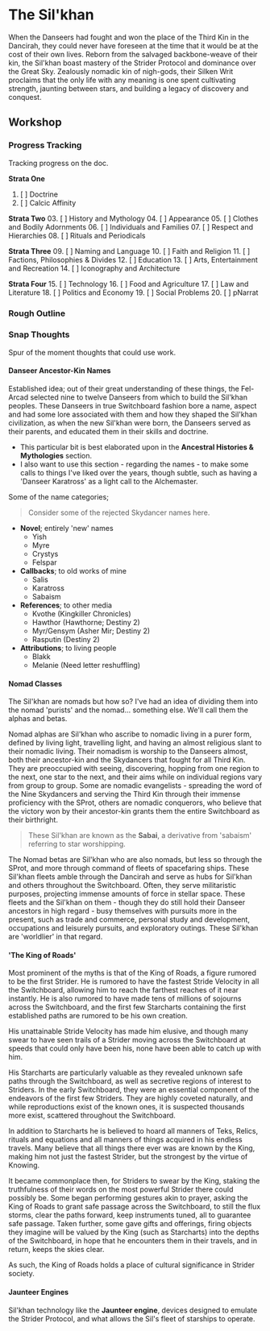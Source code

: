 # The Sil'khan
When the Danseers had fought and won the place of the Third Kin in the Dancirah, they could never have foreseen at the time that it would be at the cost of their own lives. Reborn from the salvaged backbone-weave of their kin, the Sil'khan boast mastery of the Strider Protocol and dominance over the Great Sky. Zealously nomadic kin of nigh-gods, their Silken Writ proclaims that the only life with any meaning is one spent cultivating strength, jaunting between stars, and building a legacy of discovery and conquest. 

## Workshop
### Progress Tracking
Tracking progress on the doc.

**Strata One**
01. [ ] Doctrine
02. [ ] Calcic Affinity

**Strata Two**
03. [ ] History and Mythology
04. [ ] Appearance
05. [ ] Clothes and Bodily Adornments
06. [ ] Individuals and Families
07. [ ] Respect and Hierarchies
08. [ ] Rituals and Periodicals

**Strata Three**
09. [ ] Naming and Language
10. [ ] Faith and Religion
11. [ ] Factions, Philosophies & Divides
12. [ ] Education
13. [ ] Arts, Entertainment and Recreation
14. [ ] Iconography and Architecture

**Strata Four**
15. [ ] Technology
16. [ ] Food and Agriculture
17. [ ] Law and Literature
18. [ ] Politics and Economy
19. [ ] Social Problems
20. [ ] pNarrat

### Rough Outline
### Snap Thoughts
Spur of the moment thoughts that could use work.

#### Danseer Ancestor-Kin Names
Established idea; out of their great understanding of these things, the Fel-Arcad selected nine to twelve Danseers from which to build the Sil'khan peoples. These Danseers in true Switchboard fashion bore a name, aspect and had some lore associated with them and how they shaped the Sil'khan civilization, as when the new Sil'khan were born, the Danseers served as their parents, and educated them in their skills and doctrine.

- This particular bit is best elaborated upon in the **Ancestral Histories & Mythologies** section. 
- I also want to use this section - regarding the names - to make some calls to things I've liked over the years, though subtle, such as having a 'Danseer Karatross' as a light call to the Alchemaster.

Some of the name categories;
> Consider some of the rejected Skydancer names here.

- **Novel**; entirely 'new' names
	- Yish
	- Myre
	- Crystys
	- Felspar
- **Callbacks**; to old works of mine
	- Salis
	- Karatross
	- Sabaism
- **References**; to other media
	- Kvothe (Kingkiller Chronicles)
	- Hawthor (Hawthorne; Destiny 2)
	- Myr/Gensym (Asher Mir; Destiny 2)
	- Rasputin (Destiny 2)
- **Attributions**; to living people
	- Blakk
	- Melanie (Need letter reshuffling)

#### Nomad Classes
The Sil'khan are nomads but how so? I've had an idea of dividing them into the nomad 'purists' and the nomad... something else. We'll call them the alphas and betas.

Nomad alphas are Sil'khan who ascribe to nomadic living in a purer form, defined by living light, travelling light, and having an almost religious slant to their nomadic living. Their nomadism is worship to the Danseers almost, both their ancestor-kin and the Skydancers that fought for all Third Kin. They are preoccupied with seeing, discovering, hopping from one region to the next, one star to the next, and their aims while on individual regions vary from group to group. Some are nomadic evangelists - spreading the word of the Nine Skydancers and serving the Third Kin through their immense proficiency with the SProt, others are nomadic conquerors, who believe that the victory won by their ancestor-kin grants them the entire Switchboard as their birthright. 

> These Sil'khan are known as the **Sabai**, a derivative from 'sabaism' referring to star worshipping. 

The Nomad betas are Sil'khan who are also nomads, but less so through the SProt, and more through command of fleets of spacefaring ships. These Sil'khan fleets amble through the Dancirah and serve as hubs for Sil'khan and others throughout the Switchboard. Often, they serve militaristic purposes, projecting immense amounts of force in stellar space. These fleets and the Sil'khan on them - though they do still hold their Danseer ancestors in high regard - busy themselves with pursuits more in the present, such as trade and commerce, personal study and development, occupations and leisurely pursuits, and exploratory outings. These Sil'khan are 'worldlier' in that regard.

#### 'The King of Roads'
Most prominent of the myths is that of the King of Roads, a figure rumored to be the first Strider. He is rumored to have the fastest Stride Velocity in all the Switchboard, allowing him to reach the farthest reaches of it near instantly. He is also rumored to have made tens of millions of sojourns across the Switchboard, and the first few Starcharts containing the first established paths are rumored to be his own creation.

His unattainable Stride Velocity has made him elusive, and though many swear to have seen trails of a Strider moving across the Switchboard at speeds that could only have been his, none have been able to catch up with him. 

His Starcharts are particularly valuable as they revealed unknown safe paths through the Switchboard, as well as secretive regions of interest to Striders. In the early Switchboard, they were an essential component of the endeavors of the first few Striders. They are highly coveted naturally, and while reproductions exist of the known ones, it is suspected thousands more exist, scattered throughout the Switchboard.

In addition to Starcharts he is believed to hoard all manners of Teks, Relics, rituals and equations and all manners of things acquired in his endless travels. Many believe that all things there ever was are known by the King, making him not just the fastest Strider, but the strongest by the virtue of Knowing.

It became commonplace then, for Striders to swear by the King, staking the truthfulness of their words on the most powerful Strider there could possibly be. Some began performing gestures akin to prayer, asking the King of Roads to grant safe passage across the Switchboard, to still the flux storms, clear the paths forward, keep instruments tuned, all to guarantee safe passage. Taken further, some gave gifts and offerings, firing objects they imagine will be valued by the King (such as Starcharts) into the depths of the Switchboard, in hope that he encounters them in their travels, and in return, keeps the skies clear.

As such, the King of Roads holds a place of cultural significance in Strider society.

#### Jaunteer Engines
Sil'khan technology like the **Jaunteer engine**, devices designed to emulate the Strider Protocol, and what allows the Sil's fleet of starships to operate.